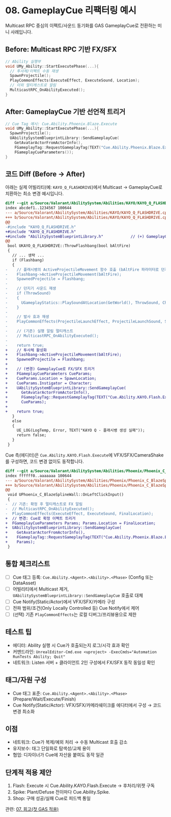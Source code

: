 # 08. GameplayCue 리팩터링 예시

Multicast RPC 중심의 이펙트/사운드 동기화를 GAS GameplayCue로 전환하는 미니 사례입니다.

## Before: Multicast RPC 기반 FX/SFX
```cpp
// Ability 실행부
void UMy_Ability::StartExecutePhase(...){
  // 투사체/이펙트 수동 재생
  SpawnProjectile();
  PlayCommonEffects(ExecuteEffect, ExecuteSound, Location);
  // 이외 멀티캐스트로 알림
  MulticastRPC_OnAbilityExecuted();
}
```

## After: GameplayCue 기반 선언적 트리거
```cpp
// Cue Tag 예시: Cue.Ability.Phoenix.Blaze.Execute
void UMy_Ability::StartExecutePhase(...){
  SpawnProjectile();
  UAbilitySystemBlueprintLibrary::SendGameplayCue(
    GetAvatarActorFromActorInfo(),
    FGameplayTag::RequestGameplayTag(TEXT("Cue.Ability.Phoenix.Blaze.Execute")),
    FGameplayCueParameters());
}
```

## 코드 Diff (Before → After)

아래는 실제 어빌리티(예: `KAYO_Q_FLASHDRIVE`)에서 Multicast → GameplayCue로 치환하는 최소 변경 예시입니다.

```diff
diff --git a/Source/Valorant/AbilitySystem/Abilities/KAYO/KAYO_Q_FLASHDRIVE.cpp b/Source/Valorant/AbilitySystem/Abilities/KAYO/KAYO_Q_FLASHDRIVE.cpp
index abcdef1..1234567 100644
--- a/Source/Valorant/AbilitySystem/Abilities/KAYO/KAYO_Q_FLASHDRIVE.cpp
+++ b/Source/Valorant/AbilitySystem/Abilities/KAYO/KAYO_Q_FLASHDRIVE.cpp
@@
-#include "KAYO_Q_FLASHDRIVE.h"
+#include "KAYO_Q_FLASHDRIVE.h"
+#include "AbilitySystemBlueprintLibrary.h"            // (+) GameplayCue 전송
@@
 bool UKAYO_Q_FLASHDRIVE::ThrowFlashbang(bool bAltFire)
 {
   // ... 생략 ...
   if (Flashbang)
   {
-    // 플래시뱅의 ActiveProjectileMovement 함수 호출 (bAltFire 파라미터로 던지기 방식 결정)
-    Flashbang->ActiveProjectileMovement(bAltFire);
-    SpawnedProjectile = Flashbang;
-
-    // 던지기 사운드 재생
-    if (ThrowSound)
-    {
-      UGameplayStatics::PlaySoundAtLocation(GetWorld(), ThrowSound, Character->GetActorLocation());
-    }
-
-    // 발사 효과 재생
-    PlayCommonEffects(ProjectileLaunchEffect, ProjectileLaunchSound, SpawnLocation);
-
-    // (기존) 실행 알림 멀티캐스트
-    // MulticastRPC_OnAbilityExecuted();
-
-    return true;
+    // 투사체 활성화
+    Flashbang->ActiveProjectileMovement(bAltFire);
+    SpawnedProjectile = Flashbang;
+
+    // (변경) GameplayCue로 FX/SFX 트리거
+    FGameplayCueParameters CueParams;
+    CueParams.Location = SpawnLocation;
+    CueParams.Instigator = Character;
+    UAbilitySystemBlueprintLibrary::SendGameplayCue(
+      GetAvatarActorFromActorInfo(),
+      FGameplayTag::RequestGameplayTag(TEXT("Cue.Ability.KAYO.Flash.Execute")),
+      CueParams);
+
+    return true;
   }
   else
   {
     UE_LOG(LogTemp, Error, TEXT("KAYO Q - 플래시뱅 생성 실패"));
     return false;
   }
 }
```

Cue 측(에디터)은 `Cue.Ability.KAYO.Flash.Execute`에 VFX/SFX/CameraShake를 구성하면, 코드 변경 없이도 동작합니다.

```diff
diff --git a/Source/Valorant/AbilitySystem/Abilities/Phoenix/Phoenix_C_BlazeSplineWall.cpp b/Source/Valorant/AbilitySystem/Abilities/Phoenix/Phoenix_C_BlazeSplineWall.cpp
index ffffff0..aaaaaaa 100644
--- a/Source/Valorant/AbilitySystem/Abilities/Phoenix/Phoenix_C_BlazeSplineWall.cpp
+++ b/Source/Valorant/AbilitySystem/Abilities/Phoenix/Phoenix_C_BlazeSplineWall.cpp
@@
 void UPhoenix_C_BlazeSplineWall::OnLeftClickInput()
 {
-  // 기존: 확정 후 멀티캐스트로 FX 알림
-  // MulticastRPC_OnAbilityExecuted();
-  PlayCommonEffects(ExecuteEffect, ExecuteSound, FinalLocation);
+  // 변경: Cue로 확정 이펙트 트리거
+  FGameplayCueParameters Params; Params.Location = FinalLocation;
+  UAbilitySystemBlueprintLibrary::SendGameplayCue(
+    GetAvatarActorFromActorInfo(),
+    FGameplayTag::RequestGameplayTag(TEXT("Cue.Ability.Phoenix.Blaze.Execute")),
+    Params);
 }
```

## 통합 체크리스트
- [ ] Cue 태그 등록: `Cue.Ability.<Agent>.<Ability>.<Phase>` (Config 또는 DataAsset)
- [ ] 어빌리티에서 Multicast 제거, `UAbilitySystemBlueprintLibrary::SendGameplayCue` 호출로 대체
- [ ] Cue Notify(Static/Actor)에서 VFX/SFX/카메라 구성
- [ ] 전파 범위/조건(Only Locally Controlled 등) Cue Notify에서 제어
- [ ] (선택) 기존 `PlayCommonEffects`는 로컬 디버그/프리뷰용으로 제한

## 테스트 팁
- 에디터: Ability 실행 시 Cue가 호출되는지 로그/시각 효과 확인
- 커맨드라인: `UnrealEditor-Cmd.exe <uproject> -ExecCmds="Automation RunTests Ability; Quit"`
- 네트워크: Listen 서버 + 클라이언트 2인 구성에서 FX/SFX 동작 동일성 확인

## 태그/자원 구성
- Cue 태그 표준: `Cue.Ability.<Agent>.<Ability>.<Phase>` (Prepare/Wait/Execute/Finish)
- Cue Notify(Static/Actor): VFX/SFX/카메라쉐이크를 에디터에서 구성 → 코드 변경 최소화

## 이점
- 네트워크: Cue가 복제/예외 처리 → 수동 Multicast 호출 감소
- 유지보수: 태그 단일화로 탐색성/교체 용이
- 협업: 디자이너가 Cue에 자산을 붙여도 동작 일관

## 단계적 적용 제안
1) Flash: Execute 시 Cue.Ability.KAYO.Flash.Execute → 후처리/위젯 구독
2) Spike: Plant/Defuse 전이마다 Cue.Ability.Spike.<State>
3) Shop: 구매 성공/실패 Cue로 피드백 통일

관련: [07. 회고(첫 GAS 적용)](07_Retrospective.md)
